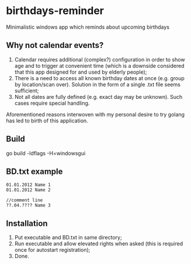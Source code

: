 # birthdays-reminder
Minimalistic windows app which reminds about upcoming birthdays

## Why not calendar events?
1. Calendar requires additional (complex?) configuration in order to show age and to trigger at convenient time (which is a downside considered that this app designed for and used by elderly people);
2. There is a need to access all known birthday dates at once (e.g. group by location/scan over). Solution in the form of a single .txt file seems sufficient;
3. Not all dates are fully defined (e.g. exact day may be unknown). Such cases require special handling.

Aforementioned reasons interwoven with my personal desire to try golang has led to birth of this application.

## Build
go build -ldflags -H=windowsgui

## BD.txt example
```
01.01.2012 Name 1
01.01.2012 Name 2

//comment line
??.04.???? Name 3
```

## Installation
1. Put executable and BD.txt in same directory;
2. Run executable and allow elevated rights when asked (this is required once for autostart registration);
3. Done.